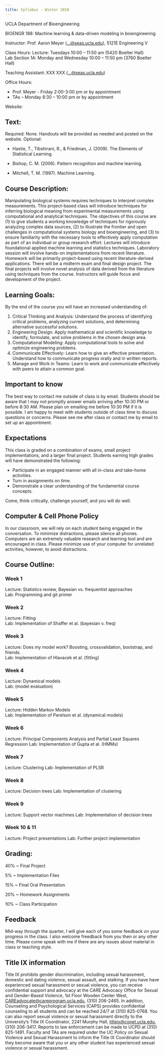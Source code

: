 ```yaml
---
title: Syllabus - Winter 2018
---
```

UCLA Department of Bioengineering

BIOENGR 188: Machine learning & data-driven modeling in bioengineering

Instructor: Prof. Aaron Meyer (...@seas.ucla.edu), 5121E Engineering V

Class Hours: Lecture: Tuesdays 10:00 – 11:50 am (5420 Boelter Hall)  
Lab Section 1A: Monday and Wednesday 10:00 – 11:50 pm (3760 Boelter Hall)

Teaching Assistant: XXX XXX (...@seas.ucla.edu)

Office Hours:

- Prof. Meyer - Friday 2:00-3:00 pm or by appointment
- TAs – Monday 8:30 – 10:00 pm or by appointment

Website: 

## Text:

Required: None. Handouts will be provided as needed and posted on the website.
Optional:

- Hastie, T., Tibshirani, R., & Friedman, J. (2009). The Elements of Statistical Learning.

- Bishop, C. M. (2006). Pattern recognition and machine learning.

- Mitchell, T. M. (1997). Machine Learning.


## Course Description:

Manipulating biological systems requires techniques to interpret complex measurements. This project-based class will introduce techniques for inferring biological meaning from experimental measurements using computational and analytical techniques. The objectives of this course are (1) to give students a working knowledge of techniques for rigorously analyzing complex data sources, (2) to illustrate the frontier and open challenges in computational systems biology and bioengineering, and (3) to ensure familiarity with the necessary tools to effectively apply computation as part of an individual or group research effort. Lectures will introduce foundational applied machine learning and statistics techniques. Laboratory session will involve hands-on implementations from recent literature. Homework will be primarily project-based using recent literature-derived applications. There will be a midterm exam and final design project. The final projects will involve novel analysis of data derived from the literature using techniques from the course. Instructors will guide focus and development of the project.


## Learning Goals:

By the end of the course you will have an increased understanding of:

1. Critical Thinking and Analysis: Understand the process of identifying critical problems, analyzing current solutions, and determining alternative successful solutions.
2. Engineering Design: Apply mathematical and scientific knowledge to identify, formulate, and solve problems in the chosen design area.
3. Computational Modeling: Apply computational tools to solve and optimize engineering problems.
4. Communicate Effectively: Learn how to give an effective presentation. Understand how to communicate progress orally and in written reports.
5. Manage and Work in Teams: Learn to work and communicate effectively with peers to attain a common goal.

## Important to know

The best way to contact me outside of class is by email.  Students should be aware that I may not promptly answer emails arriving after 10:30 PM or before 8:30 AM. Please plan on emailing me before 10:30 PM if it is possible.  I am happy to meet with students outside of class time to discuss questions or concerns.  Please see me after class or contact me by email to set up an appointment.

## Expectations

This class is graded on a combination of exams, small project implementations, and a larger final project. Students earning high grades will have demonstrated the following:

- Participate in an engaged manner with all in-class and take-home activities.
- Turn in assignments on time.
- Demonstrate a clear understanding of the fundamental course concepts.

Come, think critically, challenge yourself, and you will do well.

## Computer & Cell Phone Policy

In our classroom, we will rely on each student being engaged in the conversation. To minimize distractions, please silence all phones. Computers are an extremely valuable research and learning tool and are encouraged in class. Please minimize use of your computer for unrelated activities, however, to avoid distractions.

## Course Outline:

### Week 1 

Lecture: Statistics review, Bayesian vs. frequentist approaches  
Lab: Programming and git primer

### Week 2

Lecture: Fitting  
Lab: Implementation of Shaffer et al. (bayesian v. freq)

### Week 3

Lecture: Does my model work? Boosting, crossvalidation, bootstrap, and friends.  
Lab: Implementation of Hlavacek et al. (fitting)

### Week 4 

Lecture: Dynamical models  
Lab: (model evaluation)

### Week 5

Lecture: Hidden Markov Models  
Lab: Implementation of Perelson et al. (dynamical models)

### Week 6

Lecture: Principal Components Analysis and Partial Least Squares Regression
Lab: Implementation of Gupta et al. (HMMs)


### Week 7

Lecture: Clustering
Lab: Implementation of PLSR

### Week 8 

Lecture: Decision trees
Lab: Implementation of clustering

### Week 9

Lecture: Support vector machines
Lab: Implementation of decision trees

### Week 10 & 11

Lecture: Project presentations
Lab: Further project implementation


## Grading:
40%
~ Final Project

5%
~ Implementation Files

15%
~ Final Oral Presentation

20%
~ Homework Assignments

10%
~ Class Participation

## Feedback

Mid-way through the quarter, I will give each of you some feedback on your progress in the class. I also welcome freedback from you then or any other time. Please come speak with me if there are any issues about material in class or teaching style.

## Title IX information

Title IX prohibits gender discrimination, including sexual harassment, domestic and dating violence, sexual assault, and stalking. If you have have experienced sexual harassment or sexual violence, you can receive confidential support and advocacy at the CARE Advocacy Office for Sexual and Gender-Based Violence, 1st Floor Wooden Center West, CAREadvocate@careprogram.ucla.edu, (310) 206-2465. In addition, Counseling and Psychological Services (CAPS) provides confidential counseling to all students and can be reached 24/7 at (310) 825-0768.   You can also report sexual violence or sexual harassment directly to the University’s Title IX Coordinator, 2241 Murphy Hall, titleix@conet.ucla.edu, (310) 206-3417. Reports to law enforcement can be made to UCPD at (310) 825-1491. Faculty and TAs are required under the UC Policy on Sexual Violence and Sexual Harassment to inform the Title IX Coordinator should they become aware that you or any other student has experienced sexual violence or sexual harassment. 
